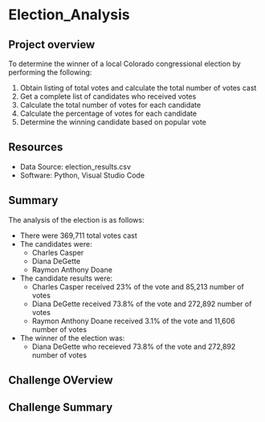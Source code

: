# Election_Analysis

## Project overview
To determine the winner of a local Colorado congressional election by performing the following:

1. Obtain listing of total votes and calculate the total number of votes cast
2. Get a complete list of candidates who received votes
3. Calculate the total number of votes for each candidate
4. Calculate the percentage of votes for each candidate
5. Determine the winning candidate based on popular vote

## Resources
- Data Source: election_results.csv
- Software: Python, Visual Studio Code

## Summary
The analysis of the election is as follows:
- There were 369,711 total votes cast
- The candidates were:
  - Charles Casper
  - Diana DeGette
  - Raymon Anthony Doane
- The candidate results were:
  - Charles Casper received 23% of the vote and 85,213 number of votes
  - Diana DeGette received 73.8% of the vote and 272,892 number of votes
  - Raymon Anthony Doane received 3.1% of the vote and 11,606 number of votes
- The winner of the election was:
  - Diana DeGette who receieved 73.8% of the vote and 272,892 number of votes

## Challenge OVerview

## Challenge Summary
